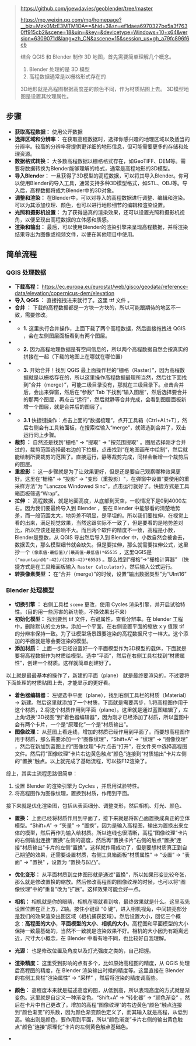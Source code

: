 
> <https://github.com/joewdavies/geoblender/tree/master>
> 
> <https://mp.weixin.qq.com/mp/homepage?__biz=Mzk0MzE3MTM1OA==&hid=3&sn=ef1daea6970327be5a3f7630ff915cb2&scene=18&uin=&key=&devicetype=Windows+10+x64&version=6309071d&lang=zh_CN&ascene=15&session_us=gh_a79fc896f6cb>
> 
> 结合 QGIS 和 Blender 制作 3D 地图，首先需要简单理解几个概念。
> 1. Blender 处理的是 3D 模型
> 2. 高程数据通常是以栅格形式存在的
> 
> 3D地形就是高程图根据高度差的颜色不同，作为材质贴图上去。
> 3D模型地图是设置其纹理属性。

## **步骤**

- **获取高程数据：** 使用公开数据
- **选择区域和分辨率：** 在获取高程数据时，选择你感兴趣的地理区域以及适当的分辨率。较高的分辨率将提供更详细的地形信息，但可能需要更多的存储和处理资源。
- **数据格式转换：** 大多数高程数据以栅格格式存在，如GeoTIFF、DEM等。需要将数据转换为Blender能够理解的格式，通常是高程地形的3D模型。
- **导入Blender：** 一旦获得了3D模型的高程数据，可以将其导入Blender。你可以使用Blender的导入工具，通常支持多种3D模型格式，如STL、OBJ等。导入后，高程数据将成为Blender中的3D对象。
- **调整和渲染：** 在Blender中，可以对导入的高程数据进行调整、编辑和渲染。可以为其添加纹理、颜色，也可以进行地形细节的编辑和渲染设置。
- **光照和摄影机设置：** 为了获得逼真的渲染效果，还可以设置光照和摄影机视角，以便呈现出高程数据的立体感和质感。
- **渲染和输出：** 最后，可以使用Blender的渲染引擎来呈现高程数据，并将渲染结果导出为图像或视频文件，以便在其他项目中使用。


## **简单流程**


### QGIS 处理数据

- **下载高程：** <https://ec.europa.eu/eurostat/web/gisco/geodata/reference-data/elevation/copernicus-dem/elevation>
- **导入 QGIS ：** 直接拖拽进来就行了。这里 ttf 文件 。
- **合并 ：** 下载的高程数据都是一方块一方块的，所以可能跟期待的地区不一致，需要修改。
- - **1.** 这里执行合并操作，上面下载了两个高程数据，然后直接拖拽进 QGIS ，会在左侧图层面板看到有两个图层。
- - **2.** 因为高程地理数据是有空间信息的，所以两个高程数据自然会按真实的拼接在一起（下载的地图上在哪就在哪位置）
- - **3.** 开始合并！找到 QGIS 最上面操作栏的“栅格（Raster）”，因为高程数据就是以栅格存在的，所以这里操作高程数据最理所当然，然后往下面找到“合并（merge）”，可能二级目录没有，那就在三级目录下。点击合并后，会出来弹窗，然后在“参数” Tab 下找到“输入图层”，然后选择要合并的那两个图层，再点击“运行”，然后就静等合并完成，会看到图层面板新增一个图层，就是合并后的图层了。
- - **3.1** 快捷键操作：点击上面的“数据梳理”，点开工具箱（Ctrl+ALt+T），然后右侧会有工具箱面板，在搜索栏输入“merge”，就筛选到合并了，双击运行同上步骤。
- **裁剪 ：** 自然还是找到“栅格” -> “提取” -> "按范围提取" 。图层选择刚才合并过的，裁剪范围选择最右边的下拉框，点击找到“在地图画布中绘制”，然后就能绘制所要裁剪的范围了。直接运行，静等裁剪完成，同样会新增一个裁剪后的图层。
- **重投影 ：** 这一步骤就是为了让效果更好，但是还是要自己观察哪种效果更好。这里在“栅格” -> “投影” -> "变形（重投影）"，在弹窗中设置“要使用的重采样方法”为 "Lanczos Windowed Sinc"，点击运行就好了。快捷方式是工具箱面板筛选“Wrap”。
- **拉伸 ：** 高程数据，就是地面高度，从底部到天空，一般情况下是0到4000左右。因为我们要最终导入到 Blender ，要在 Blender 中能够看的清楚地势差，而一般范围太大，地势差不明显，是平坦的。所以我们要拉伸，在视觉上看的出来，满足视觉效果，当然这跟实际不一致了，但是要看的是地势差对比，所以应该还是影响不大。而且两个软件的精度不一致，高程是小数，Blender是整数，从 QGIS 导出然后导入到 Blender 中，小数自然会被舍去，数据丢失，那么模型细节就会缺失。但是要拉伸，那么就需要拉伸公式，这里抄一个 `(像素值-最低值)/(最高值-最低值)*65535` ，这里QGIS是 `("mountain@1"-42)/(2283-42)*65535` 。那么找到“栅格”->“栅格计算器” （快捷方式是在工具箱面板输入 `Raster Calculator`），然后输入公式运行。
- **转换像素类型 ：** 在“合并（merge）”的时候，设置“输出数据类型”为“UInt16”


### Blender 处理模型

- **切换引擎 ：** 右侧工具栏 `scene` 更改，使用 Cycles 渲染引擎，并开启试验特性。（目的用一些厉害的新功能，不换效果出不来）
- **初始化模型：** 找到要到 tif 文件，右键属性，查看分辨率。在 blender 工程中，删除默认的立方体，添加一个平面，在右侧设置平面的缩放 x  y 值跟 tif 的分辨率保持一致。为了让模型场景跟要渲染的高程数据尺寸一样大。这个添加的平面就是等会要渲染的模型。
- **添加材质：** 上面一步已经设置好一个平面模型作为3D模型的载体，下面就是要将高程数据作为材质给模型。选中“平面”，然后在右侧工具栏找到“材质属性”，创建一个材质。这样就简单创建好了。

以上就是最最基本的操作了，新建的平面（plane） 就是最终要渲染的，不过要将下面处理的材质贴图上去，才能显示的更好看。

-  **着色器编辑器：** 左键选中平面（plane），找到右侧工具栏的材质（Material） -> 新建。然后这里就添加了一个材质，下面就是需要两步，1.将高程图作用于这个材质，2.将这个材质作用到平面（plane）。这里就是通过蓝图编辑了，左上角切换“3D视图”到“着色器编辑器”，因为刚才已经添加了材质，所以蓝图中会有两个卡片，一个是“原理化”一个是“材质输出”。
- **图像纹理：**  从蓝图上看连线，增加的材质已经作用到平面了。而要想高程图作用于材质，那么需要添加一个“图像纹理”，“Shift+A” -> “纹理” -> “图像纹理” ，然后在新加到蓝图上的“图像纹理”卡片点击“打开”，在文件夹中选择高程图文件。然后将“图像纹理”卡片右边黄色触点“颜色”连接到“材质输出”卡片左侧的“置换”触点。以上就完成了基础流程，可以按F12渲染了。

综上，其实主流程思路很简单：
1. 设置 Blender 的渲染引擎为 Cycles ，并启用试验特性。
2. 将高程图作为图像纹理，置换到材质，作用到平面。

接下来就是优化渲染图，包括从表面细分、调整变形，然后相机、灯光、颜色、

- **置换：** 上面已经将材质作用到平面了，接下来就是将凹凸面置换成真正的立体模型。“Shift+A” -> “矢量” -> “置换”，因为是输入高程图，输出为置换出来立体的模型，然后再作为输入给材质。所以连线也很清晰，高程“图像纹理”卡片的右侧输出连接“置换”左侧的高度，然后再“置换卡片”右侧的触点“置换”连接“材质输出”卡片的左侧“置换”。这样就作用成功了，但是要想材质真正到自己期望的效果，还需要设置材质，右侧工具箱面板“材质属性” -> “设置” -> "表面" -> "置换" ，设置为 “置换与凹凸”。
- **优化变形：** 从平面材质到立体图形就是通过"置换"，所以如果形变比较夸张，那么就是修改置换的缩放。然后修改高程图的图像纹理的时候，也可以将“图像纹理”中的“重复”改为“扩展”。这样效果可能会好一点。

- **相机：** 相机就是你的眼睛，相机在哪就看到啥，最终效果就是什么。这里我先设置位置在正上方，Z轴。按住小键盘 “0 键”，进入相机视角，中间较亮部分是我们的效果渲染出图区域（相机捕获区域）。然后设置大小，回忆三个概念：**高程图的大小**，**平面模型的大小**、**相机的大小**。高程图和平面模型的大小保持一致最基础的，当然不一致就是渲染效果不好。相机的大小因为有距离远近，尺寸大小概念，在 Blender 中看有啥不同，也比较好自我理解。
- **光源：** 也是修改位置及角度以及灯光强度之类的，自己把握。
- **渲染精度：** 这里受到影响的点有多个，比如原始高程图的精度，从 QGIS 处理后高程图的精度，在 Blender 渲染输出时候的精度等。这里直接在 Blender 的右侧工具栏“渲染属性” -> “采样” ，然后将渲染的精度调高些。
- **颜色：** 高程度本来就是描述高度的图，从低到高，所以表现高度的方式就是渐变色。这里就是自定义一种渐变色。“Shift+A” -> “转化器” -> “颜色渐变” ，然后在卡片中自己更改了。增加的高程“图像纹理”的右边黄色“颜色”触点连接到“颜色渐变”的系数，因为颜色渐变颜色定义了，而其输入就是高程，从低到高。输出则是颜色，要作用到平面，所以“颜色渐变”卡片右侧的输出黄色触点“颜色”连接“原理化”卡片的左侧黄色触点基础色。
- 